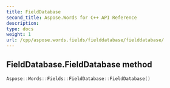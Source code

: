 ```yaml
---
title: FieldDatabase
second_title: Aspose.Words for C++ API Reference
description: 
type: docs
weight: 1
url: /cpp/aspose.words.fields/fielddatabase/fielddatabase/
---
```

## FieldDatabase.FieldDatabase method




```cpp
Aspose::Words::Fields::FieldDatabase::FieldDatabase()
```

